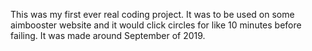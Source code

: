 This was my first ever real coding project. It was to be used on some aimbooster website and it would click circles for like 10 minutes before failing. It was made around September of 2019.

